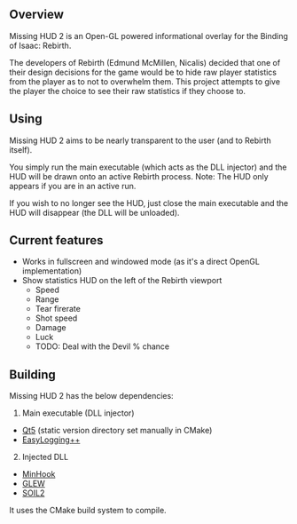 ## Overview
Missing HUD 2 is an Open-GL powered informational overlay for the Binding of Isaac: Rebirth.

The developers of Rebirth (Edmund McMillen, Nicalis) decided that one of their design decisions for the game would be to hide raw player statistics from the player as to not to overwhelm them.
This project attempts to give the player the choice to see their raw statistics if they choose to.

## Using
Missing HUD 2 aims to be nearly transparent to the user (and to Rebirth itself).

You simply run the main executable (which acts as the DLL injector) and the HUD will be drawn onto an active Rebirth process.
Note: The HUD only appears if you are in an active run.

If you wish to no longer see the HUD, just close the main executable and the HUD will disappear (the DLL will be unloaded).

## Current features
* Works in fullscreen and windowed mode (as it's a direct OpenGL implementation)
* Show statistics HUD on the left of the Rebirth viewport
  * Speed
  * Range
  * Tear firerate
  * Shot speed
  * Damage
  * Luck
  * TODO: Deal with the Devil % chance

## Building
Missing HUD 2 has the below dependencies:

1. Main executable (DLL injector)
  * [Qt5](http://www.qt.io/) (static version directory set manually in CMake)
  * [EasyLogging++](https://github.com/easylogging/easyloggingpp)
2. Injected DLL
  * [MinHook](https://github.com/TsudaKageyu/minhook)
  * [GLEW](https://github.com/nigels-com/glew)
  * [SOIL2](https://bitbucket.org/SpartanJ/soil2)
  
It uses the CMake build system to compile.